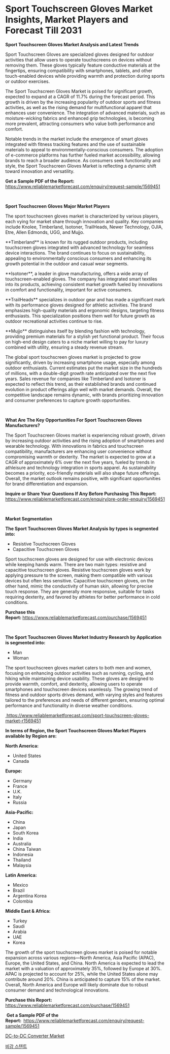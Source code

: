 <p><h1>Sport Touchscreen Gloves Market Insights, Market Players and Forecast Till 2031</h1></p><p><strong>Sport Touchscreen Gloves Market Analysis and Latest Trends</strong></p>
<p><p>Sport Touchscreen Gloves are specialized gloves designed for outdoor activities that allow users to operate touchscreens on devices without removing them. These gloves typically feature conductive materials at the fingertips, ensuring compatibility with smartphones, tablets, and other touch-enabled devices while providing warmth and protection during sports or outdoor exercises.</p><p>The Sport Touchscreen Gloves Market is poised for significant growth, expected to expand at a CAGR of 11.7% during the forecast period. This growth is driven by the increasing popularity of outdoor sports and fitness activities, as well as the rising demand for multifunctional apparel that enhances user convenience. The integration of advanced materials, such as moisture-wicking fabrics and enhanced grip technologies, is becoming more prevalent, attracting consumers who value both performance and comfort.</p><p>Notable trends in the market include the emergence of smart gloves integrated with fitness tracking features and the use of sustainable materials to appeal to environmentally-conscious consumers. The adoption of e-commerce platforms has further fueled market accessibility, allowing brands to reach a broader audience. As consumers seek functionality and style, the Sport Touchscreen Gloves Market is reflecting a dynamic shift toward innovation and versatility.</p></p>
<p><strong>Get a Sample PDF of the Report:&nbsp;</strong> <a href="https://www.reliablemarketforecast.com/enquiry/request-sample/1569451?utm_campaign=1080&utm_medium=2&utm_source=Github&utm_content=ia&utm_term=29122024&utm_id=sport-touchscreen-gloves">https://www.reliablemarketforecast.com/enquiry/request-sample/1569451</a></p>
<p>&nbsp;</p>
<p><strong>Sport Touchscreen Gloves Major Market Players</strong></p>
<p><p>The sport touchscreen gloves market is characterized by various players, each vying for market share through innovation and quality. Key companies include Knolee, Timberland, Isotoner, TrailHeads, Newer Technology, OJIA, Etre, Allen Edmonds, UGG, and Mujjo. </p><p>**Timberland** is known for its rugged outdoor products, including touchscreen gloves integrated with advanced technology for seamless device interactions. The brand continues to focus on sustainability, appealing to environmentally conscious consumers and enhancing its growth potential in the outdoor and casual wear segments.</p><p>**Isotoner**, a leader in glove manufacturing, offers a wide array of touchscreen-enabled gloves. The company has integrated smart textiles into its products, achieving consistent market growth fueled by innovations in comfort and functionality, important for active consumers.</p><p>**TrailHeads** specializes in outdoor gear and has made a significant mark with its performance gloves designed for athletic activities. The brand emphasizes high-quality materials and ergonomic designs, targeting fitness enthusiasts. This specialization positions them well for future growth as outdoor recreational activities continue to rise.</p><p>**Mujjo** distinguishes itself by blending fashion with technology, providing premium materials for a stylish yet functional product. Their focus on high-end design caters to a niche market willing to pay for luxury combined with utility, ensuring a steady revenue stream.</p><p>The global sport touchscreen gloves market is projected to grow significantly, driven by increasing smartphone usage, especially among outdoor enthusiasts. Current estimates put the market size in the hundreds of millions, with a double-digit growth rate anticipated over the next five years. Sales revenue for companies like Timberland and Isotoner is expected to reflect this trend, as their established brands and continued evolution in product offerings align well with market demands. Overall, the competitive landscape remains dynamic, with brands prioritizing innovation and consumer preferences to capture growth opportunities.</p></p>
<p>&nbsp;</p>
<p><strong>What Are The Key Opportunities For Sport Touchscreen Gloves Manufacturers?</strong></p>
<p><p>The Sport Touchscreen Gloves market is experiencing robust growth, driven by increasing outdoor activities and the rising adoption of smartphones and wearable technology. With innovations in fabrics and touchscreen compatibility, manufacturers are enhancing user convenience without compromising warmth or dexterity. The market is expected to grow at a CAGR of approximately 6% over the next five years, fueled by trends in athleisure and technology integration in sports apparel. As sustainability becomes a priority, eco-friendly materials will also shape future offerings. Overall, the market outlook remains positive, with significant opportunities for brand differentiation and expansion.</p></p>
<p><strong>Inquire or Share Your Questions If Any Before Purchasing This Report:</strong> <a href="https://www.reliablemarketforecast.com/enquiry/pre-order-enquiry/1569451?utm_campaign=1080&utm_medium=2&utm_source=Github&utm_content=ia&utm_term=29122024&utm_id=sport-touchscreen-gloves">https://www.reliablemarketforecast.com/enquiry/pre-order-enquiry/1569451</a></p>
<p>&nbsp;</p>
<p><strong>Market Segmentation</strong></p>
<p><strong>The Sport Touchscreen Gloves Market Analysis by types is segmented into:</strong></p>
<p><ul><li>Resistive Touchscreen Gloves</li><li>Capacitive Touchscreen Gloves</li></ul></p>
<p><p>Sport touchscreen gloves are designed for use with electronic devices while keeping hands warm. There are two main types: resistive and capacitive touchscreen gloves. Resistive touchscreen gloves work by applying pressure to the screen, making them compatible with various devices but often less sensitive. Capacitive touchscreen gloves, on the other hand, mimic the conductivity of human skin, allowing for precise touch response. They are generally more responsive, suitable for tasks requiring dexterity, and favored by athletes for better performance in cold conditions.</p></p>
<p><strong>Purchase this Report:&nbsp;</strong><a href="https://www.reliablemarketforecast.com/purchase/1569451?utm_campaign=1080&utm_medium=2&utm_source=Github&utm_content=ia&utm_term=29122024&utm_id=sport-touchscreen-gloves">https://www.reliablemarketforecast.com/purchase/1569451</a></p>
<p>&nbsp;</p>
<p><strong>The Sport Touchscreen Gloves Market Industry Research by Application is segmented into:</strong></p>
<p><ul><li>Man</li><li>Woman</li></ul></p>
<p><p>The sport touchscreen gloves market caters to both men and women, focusing on enhancing outdoor activities such as running, cycling, and hiking while maintaining device usability. These gloves are designed to provide warmth, comfort, and dexterity, allowing users to operate smartphones and touchscreen devices seamlessly. The growing trend of fitness and outdoor sports drives demand, with varying styles and features tailored to the preferences and needs of different genders, ensuring optimal performance and functionality in diverse weather conditions.</p></p>
<p><a href="https://www.reliablemarketforecast.com/sport-touchscreen-gloves-market-r1569451?utm_campaign=1080&utm_medium=2&utm_source=Github&utm_content=ia&utm_term=29122024&utm_id=sport-touchscreen-gloves">&nbsp;https://www.reliablemarketforecast.com/sport-touchscreen-gloves-market-r1569451</a></p>
<p><strong>In terms of Region, the Sport Touchscreen Gloves Market Players available by Region are:</strong></p>
<p>
    <p> <strong> North America: </strong>
        <ul>
            <li>United States</li>
            <li>Canada</li>
        </ul>
        </p> 
    <p> <strong> Europe: </strong>
        <ul>
            <li>Germany</li>
            <li>France</li>
            <li>U.K.</li>
            <li>Italy</li>
            <li>Russia</li>
        </ul>
        </p> 
    <p> <strong> Asia-Pacific: </strong>
        <ul>
            <li>China</li>
            <li>Japan</li>
            <li>South Korea</li>
            <li>India</li>
            <li>Australia</li>
            <li>China Taiwan</li>
            <li>Indonesia</li>
            <li>Thailand</li>
            <li>Malaysia</li>
        </ul>
        </p> 
    <p> <strong> Latin America: </strong>
        <ul>
            <li>Mexico</li>
            <li>Brazil</li>
            <li>Argentina Korea</li>
            <li>Colombia</li>
        </ul>
        </p> 
    <p> <strong> Middle East & Africa: </strong>
        <ul>
            <li>Turkey</li>
            <li>Saudi</li>
            <li>Arabia</li>
            <li>UAE</li>
            <li>Korea</li>
        </ul>
    </p>
    </p>
<p><p>The growth of the sport touchscreen gloves market is poised for notable expansion across various regions—North America, Asia Pacific (APAC), Europe, the United States, and China. North America is expected to lead the market with a valuation of approximately 35%, followed by Europe at 30%. APAC is projected to account for 25%, while the United States alone may contribute around 20%. China is anticipated to capture 15% of the market. Overall, North America and Europe will likely dominate due to robust consumer demand and technological innovations.</p></p>
<p><strong>Purchase this Report: </strong><a href="https://www.reliablemarketforecast.com/purchase/1569451?utm_campaign=1080&utm_medium=2&utm_source=Github&utm_content=ia&utm_term=29122024&utm_id=sport-touchscreen-gloves">https://www.reliablemarketforecast.com/purchase/1569451</a></p>
<p>&nbsp;<strong>Get a Sample PDF of the Report:&nbsp;&nbsp;</strong><a href="https://www.reliablemarketforecast.com/enquiry/request-sample/1569451?utm_campaign=1080&utm_medium=2&utm_source=Github&utm_content=ia&utm_term=29122024&utm_id=sport-touchscreen-gloves">https://www.reliablemarketforecast.com/enquiry/request-sample/1569451</a></p>
<p><strong></strong></p>
<p><p><a href="https://github.com/gdfhhhj/Market-Research-Report-List-7/blob/main/dc-to-dc-converter-market.md?utm_campaign=1080&utm_medium=2&utm_source=Github&utm_content=ia&utm_term=29122024&utm_id=sport-touchscreen-gloves">DC-to-DC Converter Market</a></p><p><a href="https://github.com/sougarounis/Market-Research-Report-List-6/blob/main/939781829265.md?utm_campaign=1080&utm_medium=2&utm_source=Github&utm_content=ia&utm_term=29122024&utm_id=sport-touchscreen-gloves">비강 스텐트</a></p></p>